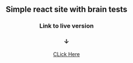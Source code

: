 <h2 align="center">
Simple react site with brain tests
</h2>
<h3 align="center">
Link to live version
</h3>
<h3 align="center">
↓
</h3>
<p align="center">
  <a href="https://braintestsitemain.gatsbyjs.io/">CLick Here
  </a>
</p>
